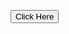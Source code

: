 <button 
    onclick="window.location.href = 'https://drive.google.com/drive/folders/1KLPiE_UMtMCs69pd7q3IL3_gVzvJvC2G?usp=sharing';">
        Click Here
    </button>
